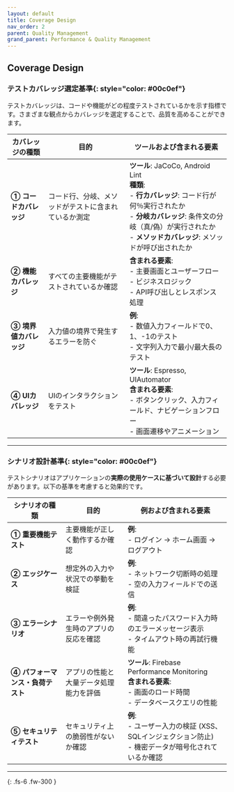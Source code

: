 ```yaml
---
layout: default
title: Coverage Design
nav_order: 2
parent: Quality Management
grand_parent: Performance & Quality Management
---
```


## Coverage Design

### __テストカバレッジ選定基準__{: style="color: #00c0ef"}

テストカバレッジは、コードや機能がどの程度テストされているかを示す指標です。さまざまな観点からカバレッジを選定することで、品質を高めることができます。

| **カバレッジの種類**         | **目的**                                         | **ツールおよび含まれる要素**                                                                                   |
|-------------------------------|--------------------------------------------------|----------------------------------------------------------------------------------------------------------------|
| **① コードカバレッジ**       | コード行、分岐、メソッドがテストに含まれているか測定 | **ツール**: JaCoCo, Android Lint<br>**種類**:<br>- **行カバレッジ**: コード行が何％実行されたか<br>- **分岐カバレッジ**: 条件文の分岐（真/偽）が実行されたか<br>- **メソッドカバレッジ**: メソッドが呼び出されたか  |
| **② 機能カバレッジ**         | すべての主要機能がテストされているか確認          | **含まれる要素**:<br>- 主要画面とユーザーフロー<br>- ビジネスロジック<br>- API呼び出しとレスポンス処理           |
| **③ 境界値カバレッジ**       | 入力値の境界で発生するエラーを防ぐ                | **例**:<br>- 数値入力フィールドで0、1、-1のテスト<br>- 文字列入力で最小/最大長のテスト                       |
| **④ UIカバレッジ**           | UIのインタラクションをテスト                     | **ツール**: Espresso, UIAutomator<br>**含まれる要素**:<br>- ボタンクリック、入力フィールド、ナビゲーションフロー<br>- 画面遷移やアニメーション  |

---

### __シナリオ設計基準__{: style="color: #00c0ef"}

テストシナリオはアプリケーションの**実際の使用ケースに基づいて設計**する必要があります。以下の基準を考慮すると効果的です。

| **シナリオの種類**          | **目的**                                         | **例および含まれる要素**                                                                                      |
|------------------------------|--------------------------------------------------|---------------------------------------------------------------------------------------------------------------|
| **① 重要機能テスト**        | 主要機能が正しく動作するか確認                   | **例**:<br>- ログイン → ホーム画面 → ログアウト                                                               |
| **② エッジケース**          | 想定外の入力や状況での挙動を検証                | **例**:<br>- ネットワーク切断時の処理<br>- 空の入力フィールドでの送信                                        |
| **③ エラーシナリオ**        | エラーや例外発生時のアプリの反応を確認           | **例**:<br>- 間違ったパスワード入力時のエラーメッセージ表示<br>- タイムアウト時の再試行機能                  |
| **④ パフォーマンス・負荷テスト** | アプリの性能と大量データ処理能力を評価          | **ツール**: Firebase Performance Monitoring<br>**含まれる要素**:<br>- 画面のロード時間<br>- データベースクエリの性能  |
| **⑤ セキュリティテスト**    | セキュリティ上の脆弱性がないか確認               | **例**:<br>- ユーザー入力の検証 (XSS、SQLインジェクション防止)<br>- 機密データが暗号化されているか確認        |

---


{: .fs-6 .fw-300 }
